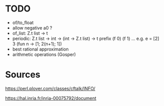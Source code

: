 
# TODO

* of/to_float
* allow negative a0 ?
* of_list: Z.t list -> t
* periodic: Z.t list -> int -> (int -> Z.t list) -> t
     prefix (f 0) (f 1) ...
     e.g. e = [2] 3 (fun n -> [1; 2(n+1); 1])
* best rational approximation
* arithmetic operations (Gosper)

# Sources

  https://perl.plover.com/classes/cftalk/INFO/

  https://hal.inria.fr/inria-00075792/document
